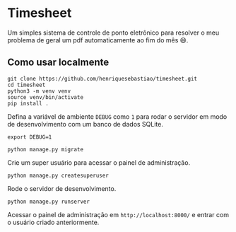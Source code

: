 # Timesheet

Um simples sistema de controle de ponto eletrônico para resolver o meu problema de geral um pdf automaticamente ao fim do mês 😄.

## Como usar localmente

```shell
git clone https://github.com/henriquesebastiao/timesheet.git
cd timesheet
python3 -m venv venv
source venv/bin/activate
pip install .
```

Defina a variável de ambiente `DEBUG` como `1` para rodar o servidor em modo de desenvolvimento com um banco de dados SQLite.

```shell
export DEBUG=1
```

```shell
python manage.py migrate
```

Crie um super usuário para acessar o painel de administração.

```shell
python manage.py createsuperuser
```

Rode o servidor de desenvolvimento.

```shell
python manage.py runserver
```

Acessar o painel de administração em `http://localhost:8000/` e entrar com o usuário criado anteriormente.
